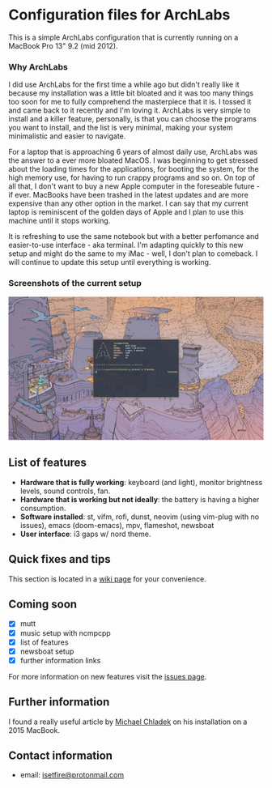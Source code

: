 # Configuration files for ArchLabs

This is a simple ArchLabs configuration that is currently
running on a MacBook Pro 13" 9.2 (mid 2012). 

### Why ArchLabs

I did use ArchLabs for the first time a while ago but didn't
really like it because my installation was a little bit
bloated and it was too many things too soon for me to fully
comprehend the masterpiece that it is. I tossed it and came
back to it recently and I'm loving it. ArchLabs is very
simple to install and a killer feature, personally, is that
you can choose the programs you want to install, and the
list is very minimal, making your system minimalistic and
easier to navigate.

For a laptop that is approaching 6 years of almost daily
use, ArchLabs was the answer to a ever more bloated MacOS. I
was beginning to get stressed about the loading times for
the applications, for booting the system, for the high
memory use, for having to run crappy programs and so on. On
top of all that, I don't want to buy a new Apple computer in
the foreseable future - if ever. MacBooks have been trashed
in the latest updates and are more expensive than any other
option in the market. I can say that my current laptop is
reminiscent of the golden days of Apple and I plan to use
this machine until it stops working. 

It is refreshing to use the same notebook but with a better
perfomance and easier-to-use interface - aka terminal. I'm
adapting quickly to this new setup and might do the same to
my iMac - well, I don't plan to comeback. I will continue to
update this setup until everything is working.

### Screenshots of the current setup

![ArchLabs_on_MacBook Nord theme with zshell](nord+zshell-desktop.png) 

## List of features

- **Hardware that is fully working**: keyboard (and light),
    monitor brightness levels, sound controls, fan.
- **Hardware that is working but not ideally**: the battery
    is having a higher consumption.
- **Software installed**: st, vifm, rofi, dunst, neovim
    (using vim-plug with no issues), emacs (doom-emacs), mpv, flameshot, newsboat
- **User interface**: i3 gaps w/ nord theme.

## Quick fixes and tips

This section is located in a [wiki
page](https://github.com/isetfiretotherain/ArchLabs_on_MacBook/wiki)
for your convenience.

## Coming soon

- [x] mutt
- [x] music setup with ncmpcpp 
- [x] list of features
- [x] newsboat setup 
- [x] further information links

For more information on new features visit the [issues
page](https://github.com/isetfiretotherain/ArchLabs_on_MacBook/issues).

## Further information

I found a really useful article by [Michael
Chladek](https://mchladek.me/post/arch-mbp/) on his
installation on a 2015 MacBook.

## Contact information

- email: isetfire@protonmail.com

